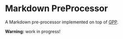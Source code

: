 # Markdown PreProcessor

A Markdown pre-processor implemented on top of [GPP].

<p><b>Warning:</b> work in progress!</p>

[GPP]:(https://github.com/logological/gpp/).
